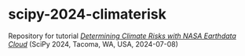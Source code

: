 # scipy-2024-climaterisk
Repository for tutorial [*Determining Climate Risks with NASA Earthdata Cloud*](https://cfp.scipy.org/2024/talk/3DVH7S/)
(SciPy 2024, Tacoma, WA, USA, 2024-07-08)

